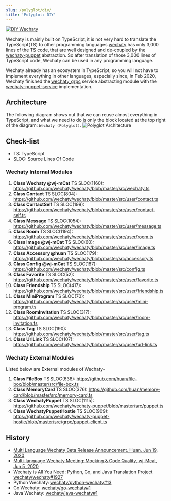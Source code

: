 ```yaml
---
slug: /polyglot/diy/
title: 'Polyglot: DIY'
---
```


[![DIY Wechaty](https://img.shields.io/badge/Wechaty-DIY-brightgreen)](overview.md)

Wechaty is mainly built on TypeScript,  it is not very hard to translate the TypeScript(TS) to other programming languages [wechaty](https://github.com/wechaty/wechaty) has only 3,000 lines of the TS code, that are well designed and de-coupled by the [wechaty-puppet](https://github.com/wechaty/wechaty-puppet/) abstraction. So after translation of those 3,000 lines of TypeScript code, Wechaty can be used in any programming language.

Wechaty already has an ecosystem in TypeScript, so you will not have to implement everything in other languages, especially since, in Feb 2020, Wechaty finished the [wechaty_grpc](https://github.com/wechaty/grpc) service abstracting module with the [wechaty-puppet-service](https://github.com/wechaty/wechaty-puppet-service) implementation.

## Architecture

The following diagram shows out that we can reuse almost everything in TypeScript, and what we need to do is only the block located at the top right of the diagram: `Wechaty (Polyglot)`.
![Polyglot Architecture](docusaurus/static/img/polyglot-architecture.webp "Polyglot Architecture") 

## Check-list

- TS: TypeScript
- SLOC: Source Lines Of Code

### Wechaty Internal Modules

1. **Class Wechaty @wj-mCat** TS SLOC(1160): <https://github.com/wechaty/wechaty/blob/master/src/wechaty.ts>
1. **Class Contact** TS SLOC(804): <https://github.com/wechaty/wechaty/blob/master/src/user/contact.ts>
1. **Class ContactSelf** TS SLOC(199): <https://github.com/wechaty/wechaty/blob/master/src/user/contact-self.ts>
3. **Class Message** TS SLOC(1054): <https://github.com/wechaty/wechaty/blob/master/src/user/message.ts>
1. **Class Room** TS SLOC(1194): <https://github.com/wechaty/wechaty/blob/master/src/user/room.ts>
1. **Class Image @wj-mCat** TS SLOC(60): <https://github.com/wechaty/wechaty/blob/master/src/user/image.ts>
1. **Class Accessory @huan** TS SLOC(179): <https://github.com/wechaty/wechaty/blob/master/src/accessory.ts>
1. **Class Config @wj-mCat**  TS SLOC(187): <https://github.com/wechaty/wechaty/blob/master/src/config.ts>
1. **Class Favorite** TS SLOC(52): <https://github.com/wechaty/wechaty/blob/master/src/user/favorite.ts>
1. **Class Friendship** TS SLOC(417): <https://github.com/wechaty/wechaty/blob/master/src/user/friendship.ts>
1. **Class MiniProgram** TS SLOC(70): <https://github.com/wechaty/wechaty/blob/master/src/user/mini-program.ts>
1. **Class RoomInvitation** TS SLOC(317): <https://github.com/wechaty/wechaty/blob/master/src/user/room-invitation.ts>
1. **Class Tag** TS SLOC(190): <https://github.com/wechaty/wechaty/blob/master/src/user/tag.ts>
1. **Class UrlLink** TS SLOC(107): <https://github.com/wechaty/wechaty/blob/master/src/user/url-link.ts>

### Wechaty External Modules

Listed below are External modules of Wechaty-

1. **Class FileBox** TS SLOC(638): <https://github.com/huan/file-box/blob/master/src/file-box.ts>   
1. **Class MemoryCard** TS SLOC(376): <https://github.com/huan/memory-card/blob/master/src/memory-card.ts>   
1. **Class WechatyPuppet** TS SLOC(1115): <https://github.com/wechaty/wechaty-puppet/blob/master/src/puppet.ts>  
1. **Class WechatyPuppetHostie** TS SLOC(909): <https://github.com/wechaty/wechaty-puppet-hostie/blob/master/src/grpc/puppet-client.ts>
   
## History

- [Multi Language Wechaty Beta Release Announcement, Huan, Jun 19, 2020](https://wechaty.js.org/2020/06/19/multi-language-wechaty-beta-release/)
- [Multi-language Wechaty Meeting: Mocking & Code Quality, wj-Mcat, Jun 5, 2020](https://wechaty.js.org/2020/07/05/multilanguage-meeting-notes/)
- Wechaty is All You Need: Python, Go, and Java Translation Project [wechaty/wechaty#1927](https://github.com/wechaty/wechaty/discussions/1927)
- Python Wechaty: [wechaty/python-wechaty#13](https://github.com/wechaty/python-wechaty/issues/13)
- Go Wechaty: [wechaty/go-wechaty#1](https://github.com/wechaty/go-wechaty/issues/1)
- Java Wechaty: [wechaty/java-wechaty#1](https://github.com/wechaty/java-wechaty/issues/1)
